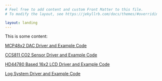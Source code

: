 ```yaml
---
# Feel free to add content and custom Front Matter to this file.
# To modify the layout, see https://jekyllrb.com/docs/themes/#overriding-theme-defaults

layout: landing
---
```


This is some content:

[MCP48x2 DAC Driver and Example Code][MCP48x2_URL]

[CCS811 CO2 Sensor Driver and Example Code][CCS811_URL]

[HD44780 Based 16x2 LCD Driver and Example Code][HD44780_URL]

[Log System Driver and Example Code][Log_System_URL]


[MCP48x2_URL]: https://jason-duffy.github.io/C-Programming-Resources-for-AVR-MCU-s/mcp48x2
[CCS811_URL]: https://jason-duffy.github.io/C-Programming-Resources-for-AVR-MCU-s/ccs811
[HD44780_URL]: https://jason-duffy.github.io/C-Programming-Resources-for-AVR-MCU-s/hd44780
[Log_System_URL]: https://jason-duffy.github.io/C-Programming-Resources-for-AVR-MCU-s/log-system